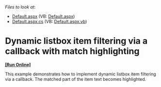 <!-- default file list -->
*Files to look at*:

* [Default.aspx](./CS/WebSite/Default.aspx) (VB: [Default.aspx](./VB/WebSite/Default.aspx))
* [Default.aspx.cs](./CS/WebSite/Default.aspx.cs) (VB: [Default.aspx.vb](./VB/WebSite/Default.aspx.vb))
<!-- default file list end -->
# Dynamic listbox item filtering via a callback with match highlighting
<!-- run online -->
**[[Run Online]](https://codecentral.devexpress.com/e349/)**
<!-- run online end -->


<p>This example demonstrates how to implement dynamic listbox item filtering via a callback. The matched part of the item text becomes highlighted.</p>

<br/>


